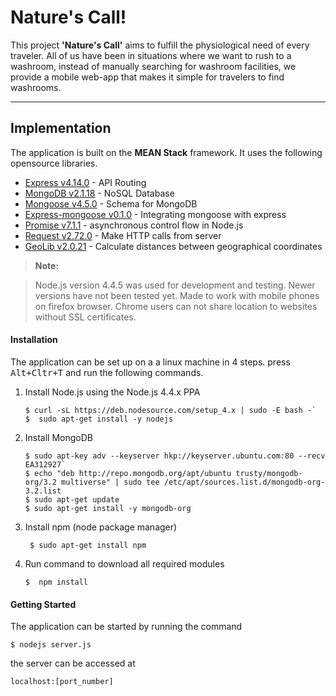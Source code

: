 Nature's Call!
===========

This project **'Nature's Call'** aims to fulfill the physiological need of every traveler. All of us have been in situations where we want to rush to a washroom, instead of manually searching for washroom facilities, we provide a mobile web-app that makes it simple for travelers to find washrooms.

----------
Implementation
-------------

The application is built on the **MEAN Stack** framework. It uses the following opensource libraries.

 - [Express v4.14.0](https://www.npmjs.com/package/express) - API Routing
 - [MongoDB v2.1.18](https://www.npmjs.com/package/mongodb) - NoSQL Database
 - [Mongoose v4.5.0](https://www.npmjs.com/package/mongoose) - Schema for MongoDB
 - [Express-mongoose v0.1.0](https://www.npmjs.com/package/express-mongoose) - Integrating mongoose with express
 - [Promise v7.1.1](https://www.npmjs.com/package/promise) -   asynchronous control flow in Node.js
 - [Request v2.72.0](https://www.npmjs.com/package/request) - Make HTTP calls from server
 - [GeoLib v2.0.21](https://www.npmjs.com/package/geolib) - Calculate distances between geographical coordinates

  

> **Note:**

>  Node.js version 4.4.5 was used for development and testing. Newer versions have not been tested yet. Made to work with mobile phones on firefox browser. Chrome users can not share location to websites without SSL certificates. 

#### <i class="icon-cog"></i> Installation

The application can be set up on a a linux machine in 4 steps. press <kbd>Alt+Cltr+T</kbd> and run the following commands.

 1. Install Node.js using the Node.js 4.4.x PPA

		$ curl -sL https://deb.nodesource.com/setup_4.x | sudo -E bash -`
		$  sudo apt-get install -y nodejs

 2. Install MongoDB

		$ sudo apt-key adv --keyserver hkp://keyserver.ubuntu.com:80 --recv EA312927`
		$ echo "deb http://repo.mongodb.org/apt/ubuntu trusty/mongodb-org/3.2 multiverse" | sudo tee /etc/apt/sources.list.d/mongodb-org-3.2.list
		$ sudo apt-get update
		$ sudo apt-get install -y mongodb-org

 3. Install npm (node package manager)
		 
		 $ sudo apt-get install npm

 4. Run command to download all required modules
			
		$  npm install


#### <i class="icon-download"></i> Getting Started

The application can be started by running the command

    $ nodejs server.js

the server can be accessed at 

    localhost:[port_number]
